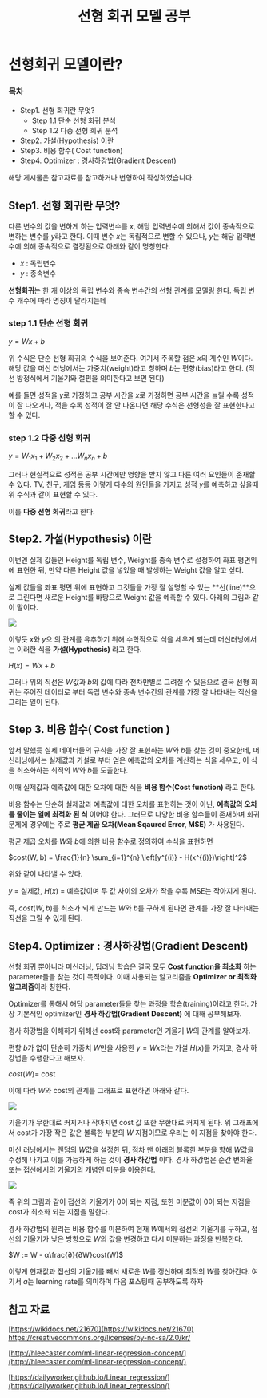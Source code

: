 ﻿---
title:  "선형 회귀 모델 공부"

categories:
  - Machine Learning
tags:
  - Study, Machine Learning

---

# 선형회귀 모델이란?
### 목차

-  Step1. 선형 회귀란 무엇?
	* Step 1.1 단순 선형 회귀 분석
	* Step 1.2 다중 선형 회귀 분석
-  Step2. 가설(Hypothesis) 이란
-  Step3. 비용 함수( Cost function)
-  Step4.  Optimizer : 경사하강법(Gradient Descent)

해당 게시물은 참고자료를 참고하거나 변형하여 작성하였습니다.

## Step1. 선형 회귀란 무엇?

다른 변수의 값을 변하게 하는 입력변수를 $x$, 해당 입력변수에 의해서 값이 종속적으로 변하는 변수를 $y$라고 한다.
이때 변수 $x$는 독립적으로 변할 수 있으나, $y$는 해당 입력변수에 의해 종속적으로 결정됨으로 아래와 같이 명칭한다.

- $x$ : 독립변수
- $y$ : 종속변수    

 **선형회귀**는 한 개 이상의 독립 변수와 종속 변수간의 선형 관계를 모델링 한다. 독립 변수 개수에 따라 명칭이 달라지는데

### step 1.1 단순 선형 회귀

$y = {Wx +b}$

위 수식은 단순 선형 회귀의 수식을 보여준다. 여기서 주목할 점은 $x$의 계수인 $W$이다. 해당 값을 머신 러닝에서는 가중치(weight)라고 칭하며 $b$는 편향(bias)라고 한다.
(직선 방정식에서 기울기와 절편을 의미한다고 보면 된다)

예를 들면 성적을 $y$로 가정하고 공부 시간을 $x$로 가정하면 공부 시간을 늘릴 수록 성적이 잘 나오거나, 적을 수록 성적이 잘 안 나온다면 해당 수식은 선형성을 잘 표현한다고 할 수 있다. 

### step 1.2 다중 선형 회귀

$y = {W_1x_1 + W_2x_2 + ... W_nx_n + b}$

그러나 현실적으로 성적은 공부 시간에만 영향을 받지 않고 다른 여러 요인들이 존재할 수 있다. TV, 친구, 게임 등등 이렇게 다수의 원인들을 가지고 성적 $y$를 예측하고 싶을때 위 수식과 같이 표현할 수 있다.

이를 **다중 선형 회귀**라고 한다.

##  Step2. 가설(Hypothesis) 이란

이번엔 실제 값들인 Height를 독립 변수, Weight를 종속 변수로 설정하여 좌표 평면위에 표현한 뒤, 만약 다른 Height 값을 넣었을 때  발생하는 Weight 값을 알고 싶다.

실제 값들을 좌표 평면 위에 표현하고 그것들을 가장 잘 설명할 수 있는 **선(line)**으로 그린다면 새로운 Height를 바탕으로 Weight 값을 예측할 수 있다. 아래의 그림과 같이 말이다.

![](https://i0.wp.com/hleecaster.com/wp-content/uploads/2019/12/linear01.jpg?w=1200)

이렇듯 $x$와 $y$으 의 관계를 유추하기 위해 수학적으로 식을 세우게 되는데 머신러닝에서는 이러한 식을 **가설(Hypothesis)** 라고 한다.

$H(x) = {Wx + b}$

그러나 위의 직선은 $W$값과 $b$의 값에 따라 천차만별로 그려질 수 있음으로 결국 선형 회귀는 주어진 데이터로 부터 독립 변수와 종속 변수간의 관계를 가장 잘 나타내는 직선을 그리는 일이 된다.

## Step 3.  비용 함수( Cost function )

앞서 말했듯 실제 데이터들의 규칙을 가장 잘 표현하는 $W$와 $b$를 찾는 것이 중요한데, 머신러닝에서는 실제값과 가설로 부터 얻은 예측값의 오차를 계산하는 식을 세우고, 이 식을 최소화하는 최적의   $W$와 $b$를 도출한다.

이때 실제값과 예측값에 대한 오차에 대한 식을 **비용 함수(Cost function)** 라고 한다. 

비용 함수는 단순히 실제값과 예측값에 대한 오차를  표현하는 것이 아닌, **예측값의 오차를 줄이는 일에 최적화 된 식** 이어야 한다.
그러므로 다양한 비용 함수들이 존재하며 회귀 문제에 경우에는 주로 **평균 제곱 오차(Mean Sqaured Error, MSE)** 가 사용된다.

평균 제곱 오차를 $W$와 $b$에 의한 비용 함수로 정의하여 수식을 표현하면

$cost(W, b) = \frac{1}{n} \sum_{i=1}^{n} \left[y^{(i)} - H(x^{(i)})\right]^2$

위와 같이 나타낼 수 있다.

$y$ = 실제값,  $H(x)$ = 예측값이며 두 값 사이의 오차가 작을 수록 MSE는 작아지게 된다.

즉, $cost(W, b)$를 최소가 되게 만드는  $W$와 $b$를 구하게 된다면 관계를 가장 잘 나타내는 직선을 그릴 수 있게 된다.

##  Step4.  Optimizer : 경사하강법(Gradient Descent)

선형 회귀 뿐아니라 머신러닝, 딥러닝 학습은 결국 모두 **Cost function을 최소화** 하는 parameter들을 찾는 것이 목적이다. 
이때 사용되는 알고리즘을 **Optimizer or 최적화 알고리즘**이라 칭한다. 

Optimizer를 통해서 해당 parameter들을 찾는 과정을 학습(training)이라고 한다. 가장 기본적인 optimizer인 **경사 하강법(Gradient Descent)** 에 대해 공부해보자.

경사 하강법을 이해하기 위해선 cost와 parameter인 기울기 $W$의 관계를 알아보자. 

편향 $b$가 없이 단순히 가중치 $W$만을 사용한 $y=Wx$라는 가설 $H(x)$를 가지고, 경사 하강법을 수행한다고 해보자. 

$cost(W)$= cost 

이에 따라 $W$와 cost의 관계를 그래프로 표현하면 아래와 같다.

![](https://wikidocs.net/images/page/21670/%EA%B8%B0%EC%9A%B8%EA%B8%B0%EC%99%80%EC%BD%94%EC%8A%A4%ED%8A%B8.PNG)

기울기가 무한대로 커지거나 작아지면 cost 값 또한 무한대로 커지게 된다. 위 그래프에서 cost가 가장 작은 값은 볼록한 부분의 $W$ 지점이므로 우리는 이 지점을 찾아야 한다.

머신 러닝에서는 랜덤의 $W$값을 설정한 뒤, 점차 맨 아래의 볼록한 부분을 향해 $W$값을 수정해 나가고 이를 가능하게 하는 것이 **경사 하강법** 이다. 경사 하강법은 순간 변화율 또는 접선에서의 기울기의 개념인 미분을 이용한다.

![](https://wikidocs.net/images/page/21670/%EC%A0%91%EC%84%A0%EC%9D%98%EA%B8%B0%EC%9A%B8%EA%B8%B01.PNG)

즉 위의 그림과 같이 접선의 기울기가 0이 되는 지점, 또한 미분값이 0이 되는 지점을 cost가 최소화 되는 지점을 말한다. 

경사 하강법의 원리는 비용 함수를 미분하여 현재 $W$에서의 접선의 기울기를 구하고, 접선의 기울기가 낮은 방향으로 $W$의 값을 변경하고 다시 미분하는 과정을 반복한다.

$W := W - α\frac{∂}{∂W}cost(W)$

이렇게 현재값과 접선의 기울기를 빼서 새로운 $W$를 갱신하며 최적의 $W$를 찾아간다. 
여기서 $a$는 learning rate를 의미하며 다음 포스팅때 공부하도록 하자


## 참고 자료
[https://wikidocs.net/21670](https://wikidocs.net/21670)
https://creativecommons.org/licenses/by-nc-sa/2.0/kr/

[http://hleecaster.com/ml-linear-regression-concept/](http://hleecaster.com/ml-linear-regression-concept/)

[https://dailyworker.github.io/Linear_regression/](https://dailyworker.github.io/Linear_regression/)

